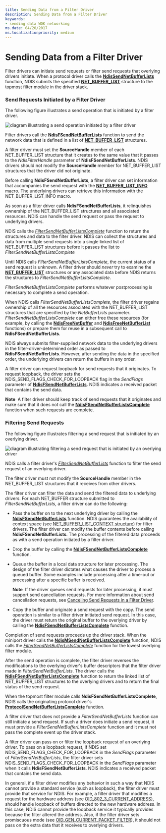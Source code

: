 ```yaml
---
title: Sending Data from a Filter Driver
description: Sending Data from a Filter Driver
keywords:
- sending data WDK networking
ms.date: 04/20/2017
ms.localizationpriority: medium
---
```


# Sending Data from a Filter Driver





Filter drivers can initiate send requests or filter send requests that overlying drivers initiate. When a protocol driver calls the [**NdisSendNetBufferLists**](/windows-hardware/drivers/ddi/ndis/nf-ndis-ndissendnetbufferlists) function, NDIS submits the specified [**NET\_BUFFER\_LIST**](/windows-hardware/drivers/ddi/nbl/ns-nbl-net_buffer_list) structure to the topmost filter module in the driver stack.

### Send Requests Initiated by a Filter Driver

The following figure illustrates a send operation that is initiated by a filter driver.

![diagram illustrating a send operation initiated by a filter driver](images/filtersend.png)

Filter drivers call the [**NdisFSendNetBufferLists**](/windows-hardware/drivers/ddi/ndis/nf-ndis-ndisfsendnetbufferlists) function to send the network data that is defined in a list of [**NET\_BUFFER\_LIST**](/windows-hardware/drivers/ddi/nbl/ns-nbl-net_buffer_list) structures.

A filter driver must set the **SourceHandle** member of each NET\_BUFFER\_LIST structure that it creates to the same value that it passes to the *NdisFilterHandle* parameter of **NdisFSendNetBufferLists**. NDIS drivers should not modify the **SourceHandle** member for NET\_BUFFER\_LIST structures that the driver did not originate.

Before calling **NdisFSendNetBufferLists**, a filter driver can set information that accompanies the send request with the [**NET\_BUFFER\_LIST\_INFO**](/windows-hardware/drivers/ddi/ndis/nf-ndis-net_buffer_list_info) macro. The underlying drivers can retrieve this information with the NET\_BUFFER\_LIST\_INFO macro.

As soon as a filter driver calls **NdisFSendNetBufferLists**, it relinquishes ownership of the NET\_BUFFER\_LIST structures and all associated resources. NDIS can handle the send request or pass the request to underlying drivers.

NDIS calls the [*FilterSendNetBufferListsComplete*](/windows-hardware/drivers/ddi/ndis/nc-ndis-filter_send_net_buffer_lists_complete) function to return the structures and data to the filter driver. NDIS can collect the structures and data from multiple send requests into a single linked list of NET\_BUFFER\_LIST structures before it passes the list to *FilterSendNetBufferListsComplete*

Until NDIS calls *FilterSendNetBufferListsComplete*, the current status of a send request is unknown. A filter driver should *never* try to examine the [**NET\_BUFFER\_LIST**](/windows-hardware/drivers/ddi/nbl/ns-nbl-net_buffer_list) structures or any associated data before NDIS returns the structures to *FilterSendNetBufferListsComplete*.

*FilterSendNetBufferListsComplete* performs whatever postprocessing is necessary to complete a send operation.

When NDIS calls *FilterSendNetBufferListsComplete*, the filter driver regains ownership of all the resources associated with the NET\_BUFFER\_LIST structures that are specified by the *NetBufferLists* parameter. *FilterSendNetBufferListsComplete* can either free these resources (for example, by calling the [**NdisFreeNetBuffer**](/windows-hardware/drivers/ddi/ndis/nf-ndis-ndisfreenetbuffer) and [**NdisFreeNetBufferList**](/windows-hardware/drivers/ddi/ndis/nf-ndis-ndisfreenetbufferlist) functions) or prepare them for reuse in a subsequent call to **NdisFSendNetBufferLists**.

NDIS always submits filter-supplied network data to the underlying drivers in the filter-driver-determined order as passed to **NdisFSendNetBufferLists**. However, after sending the data in the specified order, the underlying drivers can return the buffers in any order.

A filter driver can request loopback for send requests that it originates. To request loopback, the driver sets the NDIS\_SEND\_FLAGS\_CHECK\_FOR\_LOOPBACK flag in the *SendFlags* parameter of [**NdisFSendNetBufferLists**](/windows-hardware/drivers/ddi/ndis/nf-ndis-ndisfsendnetbufferlists). NDIS indicates a received packet that contains the send data.

**Note**  A filter driver should keep track of send requests that it originates and make sure that it does not call the [**NdisFSendNetBufferListsComplete**](/windows-hardware/drivers/ddi/ndis/nf-ndis-ndisfsendnetbufferlistscomplete) function when such requests are complete.

 

### Filtering Send Requests

The following figure illustrates filtering a send request that is initiated by an overlying driver.

![diagram illustrating filtering a send request that is initiated by an overlying driver](images/sendfilter.png)

NDIS calls a filter driver's [*FilterSendNetBufferLists*](/windows-hardware/drivers/ddi/ndis/nc-ndis-filter_send_net_buffer_lists) function to filter the send request of an overlying driver.

The filter driver must not modify the **SourceHandle** member in the NET\_BUFFER\_LIST structures that it receives from other drivers.

The filter driver can filter the data and send the filtered data to underlying drivers. For each NET\_BUFFER structure submitted to *FilterSendNetBufferLists*, a filter driver can do the following:

-   Pass the buffer on to the next underlying driver by calling the [**NdisFSendNetBufferLists**](/windows-hardware/drivers/ddi/ndis/nf-ndis-ndisfsendnetbufferlists) function. NDIS guarantees the availability of context space (see [NET\_BUFFER\_LIST\_CONTEXT structure](net-buffer-list-context-structure.md)) for filter drivers. The filter driver can modify the buffer contents before calling **NdisFSendNetBufferLists**. The processing of the filtered data proceeds as with a send operation initiated by a filter driver.

-   Drop the buffer by calling the [**NdisFSendNetBufferListsComplete**](/windows-hardware/drivers/ddi/ndis/nf-ndis-ndisfsendnetbufferlistscomplete) function.

-   Queue the buffer in a local data structure for later processing. The design of the filter driver dictates what causes the driver to process a queued buffer. Some examples include processing after a time-out or processing after a specific buffer is received.

    **Note**  If the driver queues send requests for later processing, it must support send cancellation requests. For more information about send cancellation requests, see [Canceling Send Requests in a Filter Driver](canceling-a-send-request-in-a-filter-driver.md).

     

-   Copy the buffer and originate a send request with the copy. The send operation is similar to a filter driver initiated send request. In this case, the driver must return the original buffer to the overlying driver by calling the [**NdisFSendNetBufferListsComplete**](/windows-hardware/drivers/ddi/ndis/nf-ndis-ndisfsendnetbufferlistscomplete) function.

Completion of send requests proceeds up the driver stack. When the miniport driver calls the [**NdisMSendNetBufferListsComplete**](/windows-hardware/drivers/ddi/ndis/nf-ndis-ndismsendnetbufferlistscomplete) function, NDIS calls the [*FilterSendNetBufferListsComplete*](/windows-hardware/drivers/ddi/ndis/nc-ndis-filter_send_net_buffer_lists_complete) function for the lowest overlying filter module.

After the send operation is complete, the filter driver reverses the modifications to the overlying driver's buffer descriptors that the filter driver made in *FilterSendNetBufferLists*. The driver calls the [**NdisFSendNetBufferListsComplete**](/windows-hardware/drivers/ddi/ndis/nf-ndis-ndisfsendnetbufferlistscomplete) function to return the linked list of NET\_BUFFER\_LIST structures to the overlying drivers and to return the final status of the send request.

When the topmost filter module calls **NdisFSendNetBufferListsComplete**, NDIS calls the originating protocol driver's [**ProtocolSendNetBufferListsComplete**](/windows-hardware/drivers/ddi/ndis/nc-ndis-protocol_send_net_buffer_lists_complete) function.

A filter driver that does not provide a *FilterSendNetBufferLists* function can still initiate a send request. If such a driver does initiate a send request, it must provide a *FilterSendNetBufferListsComplete* function and it must not pass the complete event up the driver stack.

A filter driver can pass on or filter the loopback request of an overlying driver. To pass on a loopback request, if NDIS set NDIS\_SEND\_FLAGS\_CHECK\_FOR\_LOOPBACK in the *SendFlags* parameter of *FilterSendNetBufferLists*, the filter driver sets NDIS\_SEND\_FLAGS\_CHECK\_FOR\_LOOPBACK in the *SendFlags* parameter when it calls **NdisFSendNetBufferLists**. NDIS indicates a received packet that contains the send data.

In general, if a filter driver modifies any behavior in such a way that NDIS cannot provide a standard service (such as loopback), the filter driver must provide that service for NDIS. For example, a filter driver that modifies a request for the hardware address (see [OID\_802\_3\_CURRENT\_ADDRESS](./oid-802-3-current-address.md)), should handle loopback of buffers directed to the new hardware address. In this case, NDIS cannot provide the loopback service it typically provides because the filter altered the address. Also, if the filter driver sets promiscuous mode (see [OID\_GEN\_CURRENT\_PACKET\_FILTER](./oid-gen-current-packet-filter.md)), it should not pass on the extra data that it receives to overlying drivers.

 

